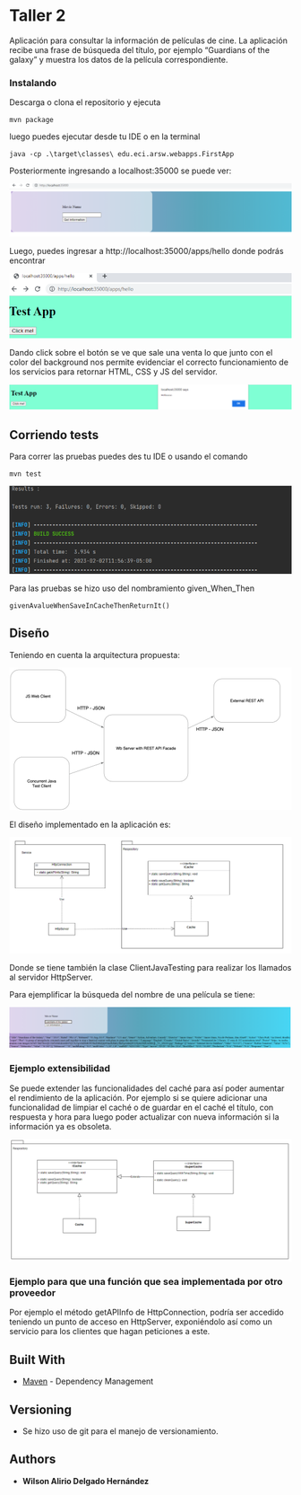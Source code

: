 # Taller 2

Aplicación para consultar la información de películas de cine.  La aplicación recibe una frase de búsqueda del título, por ejemplo “Guardians of the galaxy”  y muestra los datos de la película correspondiente.


### Instalando
Descarga o clona el repositorio y ejecuta
```
mvn package
```

luego puedes ejecutar desde tu IDE o en la terminal

```
java -cp .\target\classes\ edu.eci.arsw.webapps.FirstApp
```
Posteriormente ingresando a localhost:35000 se puede ver:

![img_1.png](img/img_1.png)

Luego, puedes ingresar a http://localhost:35000/apps/hello donde podrás encontrar

![img.png](img/img_6.png)

Dando click sobre el botón se ve que sale una venta lo que junto con el color del background nos permite evidenciar el
correcto funcionamiento de los servicios para retornar HTML, CSS y JS del servidor.

![img_1.png](img/img_7.png)



## Corriendo tests

Para correr las pruebas puedes des tu IDE o usando el comando

```
mvn test
```

![img_2.png](img/img_2.png)



Para las pruebas se hizo uso del nombramiento given_When_Then

```
givenAvalueWhenSaveInCacheThenReturnIt()
```

## Diseño

Teniendo en cuenta la arquitectura propuesta: 

![img.png](img/img.png)

El diseño implementado en la aplicación es:

![img_3.png](img/img_3.png)

Donde se tiene también la clase ClientJavaTesting para realizar los llamados al servidor HttpServer.

Para ejemplificar la búsqueda del nombre de una película se tiene:

![img_4.png](img/img_4.png)


### Ejemplo extensibilidad
Se puede extender las funcionalidades del caché para así poder aumentar el rendimiento de la aplicación. Por ejemplo si se quiere adicionar una funcionalidad de limpiar el caché o de guardar en el caché el título, con respuesta y hora para luego poder actualizar con nueva información si la información ya es obsoleta.


![img_5.png](img/img_5.png)


### Ejemplo para que una función que sea implementada por otro proveedor
Por ejemplo el método getAPIInfo de HttpConnection, podría ser accedido teniendo un punto de acceso en HttpServer, exponiéndolo así como un servicio para los clientes que hagan peticiones a este. 


## Built With

* [Maven](https://maven.apache.org/) - Dependency Management


## Versioning

*  Se hizo uso de git para el manejo de versionamiento.

## Authors

* **Wilson Alirio Delgado Hernández** 

